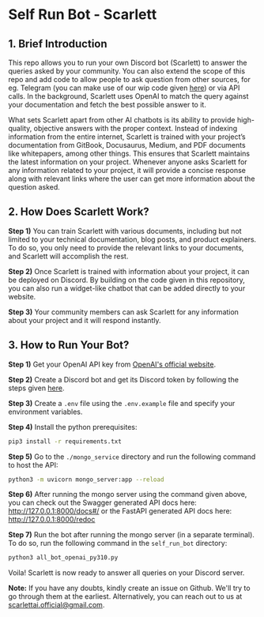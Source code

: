 # Self Run Bot - Scarlett

## 1. Brief Introduction
This repo allows you to run your own Discord bot (Scarlett) to answer the queries asked by your community. You can also extend the scope of this repo and add code to allow people to ask question from other sources, for eg. Telegram (you can make use of our wip code given [here](../bot_service/wip/telegram_bot_openai.py)) or via API calls. In the background, Scarlett uses OpenAI to match the query against your documentation and fetch the best possible answer to it.

What sets Scarlett apart from other AI chatbots is its ability to provide high-quality, objective answers with the proper context. Instead of indexing information from the entire internet, Scarlett is trained with your project’s documentation from GitBook, Docusaurus, Medium, and PDF documents like whitepapers, among other things. This ensures that Scarlett maintains the latest information on your project. Whenever anyone asks Scarlett for any information related to your project, it will provide a concise response along with relevant links where the user can get more information about the question asked.

## 2. How Does Scarlett Work?
**Step 1)** You can train Scarlett with various documents, including but not limited to your technical documentation, blog posts, and product explainers. To do so, you only need to provide the relevant links to your documents, and Scarlett will accomplish the rest. 

**Step 2)** Once Scarlett is trained with information about your project, it can be deployed on Discord. By building on the code given in this repository, you can also run a widget-like chatbot that can be added directly to your website.

**Step 3)** Your community members can ask Scarlett for any information about your project and it will respond instantly.


## 3. How to Run Your Bot?
**Step 1)** Get your OpenAI API key from [OpenAI's official website](https://platform.openai.com/account/api-keys).

**Step 2)** Create a Discord bot and get its Discord token by following the steps given [here](https://discordpy.readthedocs.io/en/latest/discord.html#discord-intro).

**Step 3)** Create a `.env` file using the `.env.example` file and specify your environment variables.

**Step 4)** Install the python prerequisites:
```bash 
pip3 install -r requirements.txt
```

**Step 5)** Go to the `./mongo_service` directory and run the following command to host the API:
```bash
python3 -m uvicorn mongo_server:app --reload
```

**Step 6)** After running the mongo server using the command given above, you can check out the Swagger generated API docs here: http://127.0.0.1:8000/docs#/ or the FastAPI generated API docs here: http://127.0.0.1:8000/redoc 

**Step 7)** Run the bot after running the mongo server (in a separate terminal). To do so, run the following command in the `self_run_bot` directory:
```bash
python3 all_bot_openai_py310.py
```

Voila! Scarlett is now ready to answer all queries on your Discord server.


**Note:** If you have any doubts, kindly create an issue on Github. We'll try to go through them at the earliest. Alternatively, you can reach out to us at [scarlettai.official@gmail.com](mailto:scarlettai.official@gmail.com).